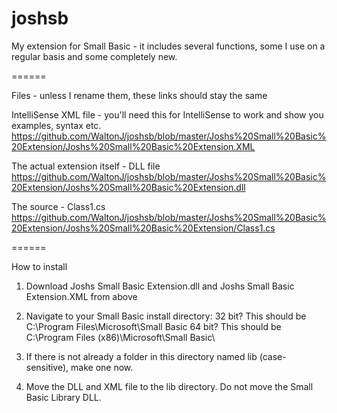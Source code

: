 joshsb
======

My extension for Small Basic - it includes several functions, some I use on a regular basis and some completely new.

======

Files - unless I rename them, these links should stay the same

IntelliSense XML file - you'll need this for IntelliSense to work and show you examples, syntax etc.
https://github.com/WaltonJ/joshsb/blob/master/Joshs%20Small%20Basic%20Extension/Joshs%20Small%20Basic%20Extension.XML

The actual extension itself - DLL file
https://github.com/WaltonJ/joshsb/blob/master/Joshs%20Small%20Basic%20Extension/Joshs%20Small%20Basic%20Extension.dll

The source - Class1.cs
https://github.com/WaltonJ/joshsb/blob/master/Joshs%20Small%20Basic%20Extension/Joshs%20Small%20Basic%20Extension/Class1.cs

======

How to install

1) Download Joshs Small Basic Extension.dll and Joshs Small Basic Extension.XML from above

2) Navigate to your Small Basic install directory:
   32 bit? This should be C:\Program Files\Microsoft\Small Basic
   64 bit? This should be C:\Program Files (x86)\Microsoft\Small Basic\

3) If there is not already a folder in this directory named lib (case-sensitive), make one now.

4) Move the DLL and XML file to the lib directory. Do not move the Small Basic Library DLL.
